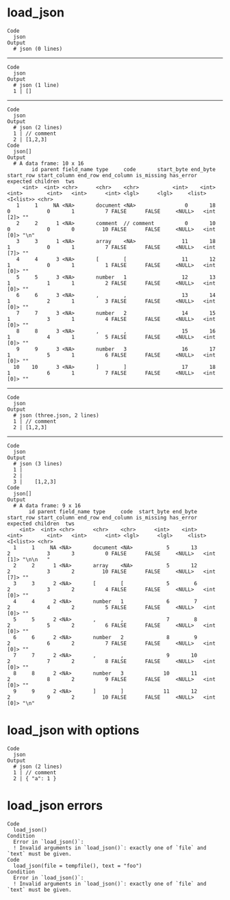 # load_json

    Code
      json
    Output
      # json (0 lines)

---

    Code
      json
    Output
      # json (1 line)
      1 | []

---

    Code
      json
    Output
      # json (2 lines)
      1 | // comment
      2 | [1,2,3]
    Code
      json[]
    Output
      # A data frame: 10 x 16
            id parent field_name type     code       start_byte end_byte start_row start_column end_row end_column is_missing has_error expected children  tws  
         <int>  <int> <chr>      <chr>    <chr>           <int>    <int>     <int>        <int>   <int>      <int> <lgl>      <lgl>     <list>   <I<list>> <chr>
       1     1     NA <NA>       document <NA>                0       18         0            0       1          7 FALSE      FALSE     <NULL>   <int [2]> ""   
       2     2      1 <NA>       comment  // comment          0       10         0            0       0         10 FALSE      FALSE     <NULL>   <int [0]> "\n" 
       3     3      1 <NA>       array    <NA>               11       18         1            0       1          7 FALSE      FALSE     <NULL>   <int [7]> ""   
       4     4      3 <NA>       [        [                  11       12         1            0       1          1 FALSE      FALSE     <NULL>   <int [0]> ""   
       5     5      3 <NA>       number   1                  12       13         1            1       1          2 FALSE      FALSE     <NULL>   <int [0]> ""   
       6     6      3 <NA>       ,        ,                  13       14         1            2       1          3 FALSE      FALSE     <NULL>   <int [0]> ""   
       7     7      3 <NA>       number   2                  14       15         1            3       1          4 FALSE      FALSE     <NULL>   <int [0]> ""   
       8     8      3 <NA>       ,        ,                  15       16         1            4       1          5 FALSE      FALSE     <NULL>   <int [0]> ""   
       9     9      3 <NA>       number   3                  16       17         1            5       1          6 FALSE      FALSE     <NULL>   <int [0]> ""   
      10    10      3 <NA>       ]        ]                  17       18         1            6       1          7 FALSE      FALSE     <NULL>   <int [0]> ""   

---

    Code
      json
    Output
      # json (three.json, 2 lines)
      1 | // comment
      2 | [1,2,3]

---

    Code
      json
    Output
      # json (3 lines)
      1 | 
      2 | 
      3 |    [1,2,3]
    Code
      json[]
    Output
      # A data frame: 9 x 16
           id parent field_name type     code  start_byte end_byte start_row start_column end_row end_column is_missing has_error expected children  tws      
        <int>  <int> <chr>      <chr>    <chr>      <int>    <int>     <int>        <int>   <int>      <int> <lgl>      <lgl>     <list>   <I<list>> <chr>    
      1     1     NA <NA>       document <NA>           5       13         2            3       3          0 FALSE      FALSE     <NULL>   <int [1]> "\n\n   "
      2     2      1 <NA>       array    <NA>           5       12         2            3       2         10 FALSE      FALSE     <NULL>   <int [7]> ""       
      3     3      2 <NA>       [        [              5        6         2            3       2          4 FALSE      FALSE     <NULL>   <int [0]> ""       
      4     4      2 <NA>       number   1              6        7         2            4       2          5 FALSE      FALSE     <NULL>   <int [0]> ""       
      5     5      2 <NA>       ,        ,              7        8         2            5       2          6 FALSE      FALSE     <NULL>   <int [0]> ""       
      6     6      2 <NA>       number   2              8        9         2            6       2          7 FALSE      FALSE     <NULL>   <int [0]> ""       
      7     7      2 <NA>       ,        ,              9       10         2            7       2          8 FALSE      FALSE     <NULL>   <int [0]> ""       
      8     8      2 <NA>       number   3             10       11         2            8       2          9 FALSE      FALSE     <NULL>   <int [0]> ""       
      9     9      2 <NA>       ]        ]             11       12         2            9       2         10 FALSE      FALSE     <NULL>   <int [0]> "\n"     

# load_json with options

    Code
      json
    Output
      # json (2 lines)
      1 | // comment
      2 | { "a": 1 }

# load_json errors

    Code
      load_json()
    Condition
      Error in `load_json()`:
      ! Invalid arguments in `load_json()`: exactly one of `file` and `text` must be given.
    Code
      load_json(file = tempfile(), text = "foo")
    Condition
      Error in `load_json()`:
      ! Invalid arguments in `load_json()`: exactly one of `file` and `text` must be given.

